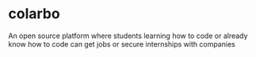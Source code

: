 # colarbo
An open source platform where students learning how to code or already know how to code can get jobs or secure internships with companies
